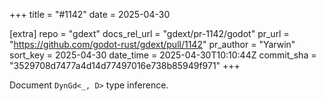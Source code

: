 +++
title = "#1142"
date = 2025-04-30

[extra]
repo = "gdext"
docs_rel_url = "gdext/pr-1142/godot"
pr_url = "https://github.com/godot-rust/gdext/pull/1142"
pr_author = "Yarwin"
sort_key = 2025-04-30
date_time = 2025-04-30T10:10:44Z
commit_sha = "3529708d7477a4d14d77497016e738b85949f971"
+++

Document `DynGd<_, D>` type inference.
